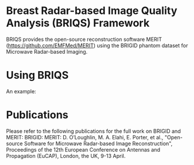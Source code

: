 # Breast Radar-based Image Quality Analysis (BRIQS) Framework
BRIQS provides the open-source reconstruction software MERIT (https://github.com/EMFMed/MERIT) using the BRIGID phantom dataset for Microwave Radar-based Imaging.

# Using BRIQS
An example:

# Publications
Please refer to the following publications for the full work on BRIGID and MERIT:
BRIGID: 
MERIT: D. O’Loughlin, M. A. Elahi, E. Porter, et al., "Open-source Software for Microwave Radar-based Image Reconstruction", Proceedings of the 12th European Conference on Antennas and Propagation (EuCAP), London, the UK, 9-13 April.
